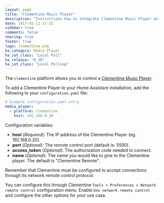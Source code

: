 ```yaml
---
layout: page
title: "Clementine Music Player"
description: "Instructions how to integrate Clementine Music Player within Home Assistant."
date: 2017-02-11 17:15
sidebar: true
comments: false
sharing: true
footer: true
logo: clementine.png
ha_category: Media Player
ha_iot_class: "Local Poll"
ha_release: "0.39"
ha_iot_class: "Local Polling"
---
```


The `clementine` platform allows you to control a [Clementine Music Player](https://www.clementine-player.org).

To add a Clementine Player to your Home Assistant installation, add the following to
your `configuration.yaml` file:

```yaml
# Example configuration.yaml entry
media_player:
  - platform: clementine
    host: 192.168.0.20
```

Configuration variables:

- **host** (*Required*): The IP address of the Clementine Player (eg. 192.168.0.20).
- **port** (*Optional*): The remote control port (default is: 5500).
- **access_token** (*Optional*): The authorization code needed to connect.
- **name** (*Optional*): The name you would like to give to the Clementine player. The default is "Clementine Remote".

Remember that Clementine must be configured to accept connections through its
network remote control protocol.

You can configure this through Clementine  `Tools > Preferences > Network remote control`
configuration menu. Enable `Use network remote control` and configure the other options
for your use case.

